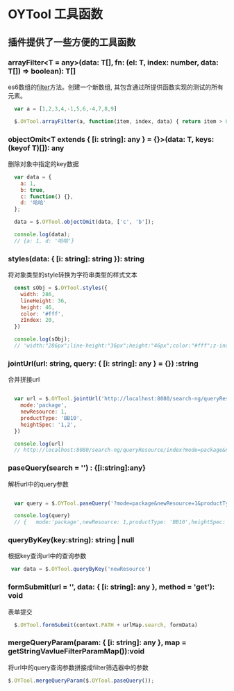 # OYTool 工具函数

## 插件提供了一些方便的工具函数

### arrayFilter\<T = any\>(data: T[], fn: (el: T, index: number, data: T[]) => boolean): T[]

es6数组的[filter](https://developer.mozilla.org/zh-CN/docs/Web/JavaScript/Reference/Global_Objects/Array/filter)方法。创建一个新数组, 其包含通过所提供函数实现的测试的所有元素。

```js
  var a = [1,2,3,4,-1,5,6,-4,7,8,9]

  $.OYTool.arrayFilter(a, function(item, index, data) { return item > 0 })

```

### objectOmit\<T extends { [i: string]: any } = {}\>(data: T, keys: (keyof T)[]): any

删除对象中指定的key数据

```js
  var data = {
    a: 1,
    b: true,
    c: function() {},
    d: '哈哈'
  };

  data = $.OYTool.objectOmit(data, ['c', 'b']);

  console.log(data);
  // {a: 1, d: '哈哈'}

```

### styles(data: { [i: string]: string }): string

将对象类型的style转换为字符串类型的样式文本

```js
  const sObj = $.OYTool.styles({
    width: 286,
    lineHeight: 36,
    height: 46,
    color: '#fff',
    zIndex: 20,
  })

  console.log(sObj);
  // 'width:"286px";line-height:"36px";height:"46px";color:"#fff";z-index:20'
```

### jointUrl(url: string, query: { [i: string]: any } = {}) :string

合并拼接url

```js

  var url = $.OYTool.jointUrl('http://localhost:8080/search-ng/queryResource/index', {
    mode:'package',
    newResource: 1,
    productType: 'BB10',
    heightSpec: '1,2',
  })

  console.log(url)
  // http://localhost:8080/search-ng/queryResource/index?mode=package&newResource=1&productType=BB10&heightSpec=1%2C2
```

### paseQuery(search = '') : {[i:string]:any}

解析url中的query参数

```js

  var query = $.OYTool.paseQuery('?mode=package&newResource=1&productType=BB10&heightSpec=1%2C2')

  console.log(query)
  // {   mode:'package',newResource: 1,productType: 'BB10',heightSpec: '1,2',}
```

### queryByKey(key:string): string | null

根据key查询url中的查询参数

```js
 var data = $.OYTool.queryByKey('newResource')
```

### formSubmit(url = '', data: { [i: string]: any }, method = 'get'): void

表单提交

```js
  $.OYTool.formSubmit(context.PATH + urlMap.search, formData)
```

### mergeQueryParam(param: { [i: string]: any }, map = getStringVavlueFilterParamMap()):void

将url中的query查询参数拼接成filter筛选器中的参数

```js
$.OYTool.mergeQueryParam($.OYTool.paseQuery());
```
